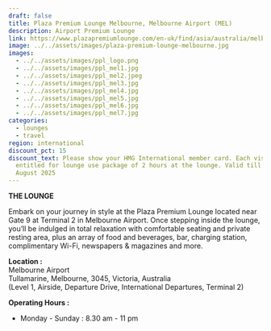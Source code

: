 ```yaml
---
draft: false
title: Plaza Premium Lounge Melbourne, Melbourne Airport (MEL)
description: Airport Premium Lounge
link: https://www.plazapremiumlounge.com/en-uk/find/asia/australia/melbourne/melbourne-airport/international-departures-terminal-two
image: ../../assets/images/plaza-premium-lounge-melbourne.jpg
images:
  - ../../assets/images/ppl_logo.png
  - ../../assets/images/ppl_mel1.jpg
  - ../../assets/images/ppl_mel2.jpeg
  - ../../assets/images/ppl_mel3.jpg
  - ../../assets/images/ppl_mel4.jpg
  - ../../assets/images/ppl_mel5.jpg
  - ../../assets/images/ppl_mel6.jpg
  - ../../assets/images/ppl_mel7.jpg
categories:
  - lounges
  - travel
region: international
discount_pct: 15
discount_text: Please show your HMG International member card. Each visit is
  entitled for lounge use package of 2 hours at the lounge. Valid till 31st
  August 2025
---
```


**THE LOUNGE**

Embark on your journey in style at the Plaza Premium Lounge located near Gate 9 at Terminal 2 in Melbourne Airport. Once stepping inside the lounge, you’ll be indulged in total relaxation with comfortable seating and private resting area, plus an array of food and beverages, bar, charging station, complimentary Wi-Fi, newspapers & magazines and more.

**Location :**\
Melbourne Airport\
Tullamarine, Melbourne, 3045, Victoria, Australia\
(Level 1, Airside, Departure Drive, International Departures, Terminal 2)

**Operating Hours :**

- Monday - Sunday : 8.30 am - 11 pm
